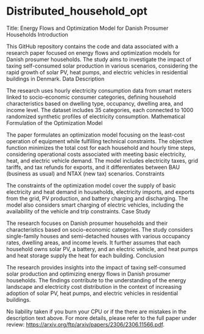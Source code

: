 # Distributed_household_opt

Title: Energy Flows and Optimization Model for Danish Prosumer Households
Introduction

This GitHub repository contains the code and data associated with a research paper focused on energy flows and optimization models for Danish prosumer households. The study aims to investigate the impact of taxing self-consumed solar production in various scenarios, considering the rapid growth of solar PV, heat pumps, and electric vehicles in residential buildings in Denmark.
Data Description

The research uses hourly electricity consumption data from smart meters linked to socio-economic consumer categories, defining household characteristics based on dwelling type, occupancy, dwelling area, and income level. The dataset includes 35 categories, each connected to 1000 randomized synthetic profiles of electricity consumption.
Mathematical Formulation of the Optimization Model

The paper formulates an optimization model focusing on the least-cost operation of equipment while fulfilling technical constraints. The objective function minimizes the total cost for each household and hourly time steps, considering operational costs associated with meeting basic electricity, heat, and electric vehicle demand. The model includes electricity taxes, grid tariffs, and tax refunds for exports, and it differentiates between BAU (business as usual) and NTAX (new tax) scenarios.
Constraints

The constraints of the optimization model cover the supply of basic electricity and heat demand in households, electricity imports, and exports from the grid, PV production, and battery charging and discharging. The model also considers smart charging of electric vehicles, including the availability of the vehicle and trip constraints.
Case Study

The research focuses on Danish prosumer households and their characteristics based on socio-economic categories. The study considers single-family houses and semi-detached houses with various occupancy rates, dwelling areas, and income levels. It further assumes that each household owns solar PV, a battery, and an electric vehicle, and heat pumps and heat storage supply the heat for each building.
Conclusion

The research provides insights into the impact of taxing self-consumed solar production and optimizing energy flows in Danish prosumer households. The findings contribute to the understanding of the energy landscape and electricity cost distribution in the context of increasing adoption of solar PV, heat pumps, and electric vehicles in residential buildings.

No liability taken if you burn your CPU or if the there are mistakes in the description text above.
For more details, please refer to the full paper under review: https://arxiv.org/ftp/arxiv/papers/2306/2306.11566.pdf.

